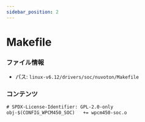 ```yaml
---
sidebar_position: 2
---
```

# Makefile

### ファイル情報

- パス: `linux-v6.12/drivers/soc/nuvoton/Makefile`

### コンテンツ

```txt
# SPDX-License-Identifier: GPL-2.0-only
obj-$(CONFIG_WPCM450_SOC)	+= wpcm450-soc.o

```
